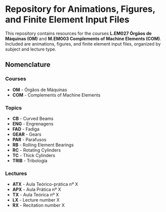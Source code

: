 # Repository for Animations, Figures, and Finite Element Input Files

This repository contains resources for the courses **L.EM027 Órgãos de Máquinas (OM)** and **M.EM003 Complements of Machine Elements (COM)**. Included are animations, figures, and finite element input files, organized by subject and lecture type.

## Nomenclature

### Courses
- **OM** - Órgãos de Máquinas
- **COM** - Complements of Machine Elements

### Topics
- **CB** - Curved Beams
- **ENG** - Engrenagens
- **FAD** - Fadiga
- **GEAR** - Gears
- **PAR** - Parafusos
- **RB** - Rolling Element Bearings
- **RC** - Rotating Cylinders
- **TC** - Thick Cylinders
- **TRIB** - Tribologia

### Lectures
- **ATX** - Aula Teórico-prática nº X
- **APX** - Aula Prática nº X
- **TX** - Aula Teórica nº X
- **LX** - Lecture number X
- **RX** - Recitation number X
